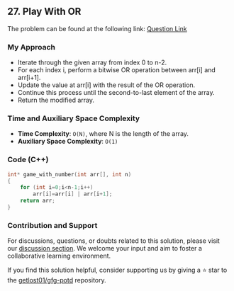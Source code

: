 ## 27. Play With OR
The problem can be found at the following link: [Question Link](https://www.geeksforgeeks.org/problems/play-with-or5515/1)

### My Approach
- Iterate through the given array from index 0 to n-2.
- For each index i, perform a bitwise OR operation between arr[i] and arr[i+1].
- Update the value at arr[i] with the result of the OR operation.
- Continue this process until the second-to-last element of the array.
- Return the modified array.

### Time and Auxiliary Space Complexity

- **Time Complexity**: `O(N)`, where N is the length of the array.
- **Auxiliary Space Complexity**: `O(1)`

### Code (C++)
```cpp
int* game_with_number(int arr[], int n)
{
    for (int i=0;i<n-1;i++)
        arr[i]=arr[i] | arr[i+1];
    return arr;
}
```

### Contribution and Support

For discussions, questions, or doubts related to this solution, please visit our [discussion section](https://github.com/getlost01/gfg-potd/discussions). We welcome your input and aim to foster a collaborative learning environment.

If you find this solution helpful, consider supporting us by giving a ⭐ star to the [getlost01/gfg-potd](https://github.com/getlost01/gfg-potd) repository.
